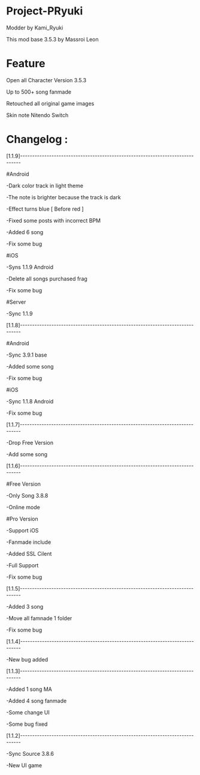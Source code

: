 # Project-PRyuki
Modder by Kami_Ryuki

This mod base 3.5.3 by Massroi Leon

# Feature
Open all Character Version 3.5.3

Up to 500+ song fanmade

Retouched all original game images

Skin note Nitendo Switch

# Changelog :
[1.1.9]------------------------------------------------------------------------------

#Android

-Dark color track in light theme

-The note is brighter because the track is dark

-Effect turns blue [ Before red ]

-Fixed some posts with incorrect BPM

-Added 6 song

-Fix some bug

#iOS

-Syns 1.1.9 Android

-Delete all songs purchased frag

-Fix some bug

#Server

-Sync 1.1.9

[1.1.8]------------------------------------------------------------------------------

#Android

-Sync 3.9.1 base

-Added some song

-Fix some bug

#iOS

-Sync 1.1.8 Android

-Fix some bug

[1.1.7]------------------------------------------------------------------------------

-Drop Free Version

-Add some song

[1.1.6]------------------------------------------------------------------------------

#Free Version

-Only Song 3.8.8

-Online mode

#Pro Version

-Support iOS

-Fanmade include

-Added SSL Cilent

-Full Support

-Fix some bug

[1.1.5]------------------------------------------------------------------------------

-Added 3 song

-Move all famnade 1 folder

-Fix some bug

[1.1.4]------------------------------------------------------------------------------

-New bug added

[1.1.3]------------------------------------------------------------------------------

-Added 1 song MA

-Added 4 song fanmade

-Some change UI

-Some bug fixed

[1.1.2]------------------------------------------------------------------------------

-Sync Source 3.8.6

-New UI game
